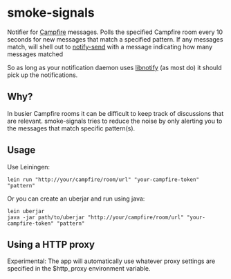 # smoke-signals

Notifier for [Campfire](http://campfirenow.com) messages. Polls the specified Campfire room every 10 seconds for new messages that match a specified pattern. If any messages match, will shell out to [notify-send](http://www.unix.com/man-page/OpenSolaris/1/notify-send/) with a message indicating how many messages matched 

So as long as your notification daemon uses [libnotify](https://developer.gnome.org/libnotify/) (as most do) it should pick up the notifications.

## Why?

In busier Campfire rooms it can be difficult to keep track of discussions that are relevant. smoke-signals tries to reduce the noise by only alerting you to the messages that match specific pattern(s). 

## Usage

Use Leiningen:

	lein run "http://your/campfire/room/url" "your-campfire-token" "pattern"
	
Or you can create an uberjar and run using java:

	lein uberjar
	java -jar path/to/uberjar "http://your/campfire/room/url" "your-campfire-token" "pattern"

## Using a HTTP proxy

Experimental: The app will automatically use whatever proxy settings are specified in the $http_proxy environment variable.
